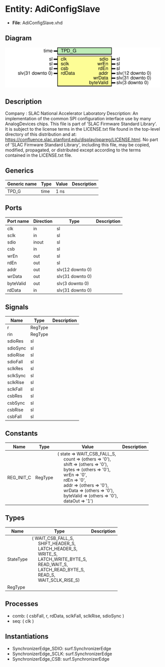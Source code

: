 # Entity: AdiConfigSlave

- **File**: AdiConfigSlave.vhd
## Diagram

![Diagram](AdiConfigSlave.svg "Diagram")
## Description

Company    : SLAC National Accelerator Laboratory
Description: An implementation of the common SPI configuration interface
use by many AnalogDevices chips.
This file is part of 'SLAC Firmware Standard Library'.
It is subject to the license terms in the LICENSE.txt file found in the
top-level directory of this distribution and at:
   https://confluence.slac.stanford.edu/display/ppareg/LICENSE.html.
No part of 'SLAC Firmware Standard Library', including this file,
may be copied, modified, propagated, or distributed except according to
the terms contained in the LICENSE.txt file.
## Generics

| Generic name | Type | Value | Description |
| ------------ | ---- | ----- | ----------- |
| TPD_G        | time | 1 ns  |             |
## Ports

| Port name | Direction | Type             | Description |
| --------- | --------- | ---------------- | ----------- |
| clk       | in        | sl               |             |
| sclk      | in        | sl               |             |
| sdio      | inout     | sl               |             |
| csb       | in        | sl               |             |
| wrEn      | out       | sl               |             |
| rdEn      | out       | sl               |             |
| addr      | out       | slv(12 downto 0) |             |
| wrData    | out       | slv(31 downto 0) |             |
| byteValid | out       | slv(3 downto 0)  |             |
| rdData    | in        | slv(31 downto 0) |             |
## Signals

| Name     | Type    | Description |
| -------- | ------- | ----------- |
| r        | RegType |             |
| rin      | RegType |             |
| sdioRes  | sl      |             |
| sdioSync | sl      |             |
| sdioRise | sl      |             |
| sdioFall | sl      |             |
| sclkRes  | sl      |             |
| sclkSync | sl      |             |
| sclkRise | sl      |             |
| sclkFall | sl      |             |
| csbRes   | sl      |             |
| csbSync  | sl      |             |
| csbRise  | sl      |             |
| csbFall  | sl      |             |
## Constants

| Name       | Type    | Value                                                                                                                                                                                                                                                                                                                                                                                                                                                                                                                                                                                                                                                                      | Description |
| ---------- | ------- | -------------------------------------------------------------------------------------------------------------------------------------------------------------------------------------------------------------------------------------------------------------------------------------------------------------------------------------------------------------------------------------------------------------------------------------------------------------------------------------------------------------------------------------------------------------------------------------------------------------------------------------------------------------------------- | ----------- |
| REG_INIT_C | RegType |  (       state     => WAIT_CSB_FALL_S,<br><span style="padding-left:20px">       count     => (others => '0'),<br><span style="padding-left:20px">       shift     => (others => '0'),<br><span style="padding-left:20px">       bytes     => (others => '0'),<br><span style="padding-left:20px">       wrEn      => '0',<br><span style="padding-left:20px">       rdEn      => '0',<br><span style="padding-left:20px">       addr      => (others => '0'),<br><span style="padding-left:20px">       wrData    => (others => '0'),<br><span style="padding-left:20px">       byteValid => (others => '0'),<br><span style="padding-left:20px">       dataOut   => '1') |             |
## Types

| Name      | Type                                                                                                                                                                                                                                                                                                                                                                                                                                       | Description |
| --------- | ------------------------------------------------------------------------------------------------------------------------------------------------------------------------------------------------------------------------------------------------------------------------------------------------------------------------------------------------------------------------------------------------------------------------------------------ | ----------- |
| StateType | ( WAIT_CSB_FALL_S,<br><span style="padding-left:20px"> SHIFT_HEADER_S,<br><span style="padding-left:20px"> LATCH_HEADER_S,<br><span style="padding-left:20px"> WRITE_S,<br><span style="padding-left:20px"> LATCH_WRITE_BYTE_S,<br><span style="padding-left:20px"> READ_WAIT_S,<br><span style="padding-left:20px"> LATCH_READ_BYTE_S,<br><span style="padding-left:20px"> READ_S,<br><span style="padding-left:20px"> WAIT_SCLK_RISE_S)  |             |
| RegType   |                                                                                                                                                                                                                                                                                                                                                                                                                                            |             |
## Processes
- comb: ( csbFall, r, rdData, sclkFall, sclkRise, sdioSync )
- seq: ( clk )
## Instantiations

- SynchronizerEdge_SDIO: surf.SynchronizerEdge
- SynchronizerEdge_SCLK: surf.SynchronizerEdge
- SynchronizerEdge_CSB: surf.SynchronizerEdge
